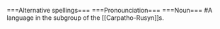 ===Alternative spellings===
===Pronounciation===
===Noun===
#A language in the subgroup of the [[Carpatho-Rusyn]]s.